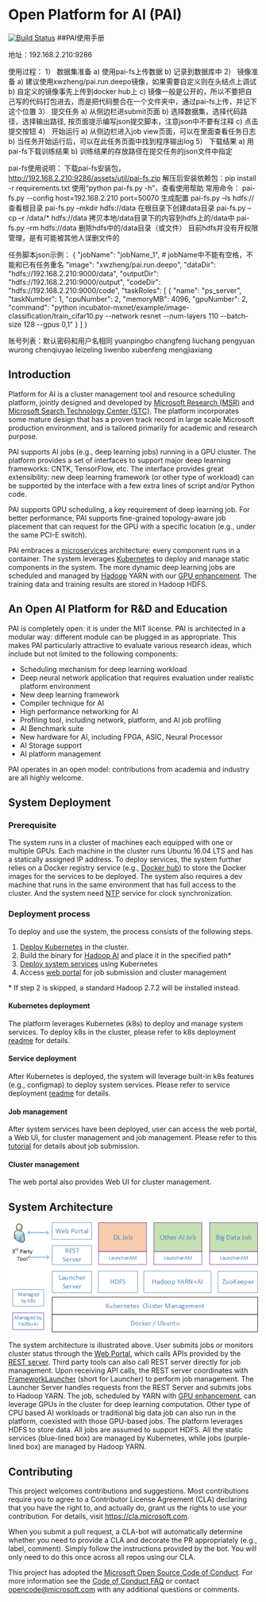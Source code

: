 # Open Platform for AI (PAI)

[![Build Status](https://travis-ci.org/Microsoft/pai.svg?branch=master)](https://travis-ci.org/Microsoft/pai)
##PAI使用手册

地址：192.168.2.210:9286

使用过程：
1）	数据集准备
a)	使用pai-fs上传数据
b)	记录到数据库中
2）	镜像准备
a)	建议使用xwzheng/pai.run.deepo镜像，如果需要自定义则在头结点上调试
b)	自定义的镜像事先上传到docker hub上
c)	镜像一般是公开的，所以不要把自己写的代码打包进去，而是把代码整合在一个文件夹中，通过pai-fs上传，并记下这个位置
3）	提交任务
a)	从侧边栏进submit页面
b)	选择数据集，选择代码路径，选择输出路径, 按页面提示编写json提交脚本，注意json中不要有注释
c)	点击提交按钮
4）	开始运行
a)	从侧边栏进入job view页面，可以在里面查看任务日志
b)	当任务开始运行后，可以在此任务页面中找到程序输出log
5）	下载结果
a)	用pai-fs下载训练结果
b)	训练结果的存放路径在提交任务的json文件中指定

pai-fs使用说明：
下载pai-fs安装包，http://192.168.2.210:9286/assets/util/pai-fs.zip
解压后安装依赖包：pip install -r requirements.txt
使用“python pai-fs.py -h”，查看使用帮助
常用命令：
pai-fs.py --config host=192.168.2.210 port=50070 生成配置
pai-fs.py –ls hdfs:// 查看根目录
pai-fs.py –mkdir hdfs://data 在根目录下创建data目录
pai-fs.py –cp –r /data/* hdfs://data 拷贝本地/data目录下的内容到hdfs上的/data中
pai-fs.py –rm hdfs://data 删除hdfs中的/data目录（或文件）
目前hdfs并没有开权限管理，是有可能被其他人误删文件的

任务脚本json示例：
{
  "jobName": "jobName_1",	# jobName中不能有空格，不能和已有任务重名
  "image": "xwzheng/pai.run.deepo",
  "dataDir": "hdfs://192.168.2.210:9000/data",
  "outputDir": "hdfs://192.168.2.210:9000/output",
  "codeDir": "hdfs://192.168.2.210:9000/code",
  "taskRoles": [
    {
      "name": "ps_server",
      "taskNumber": 1,
      "cpuNumber": 2,
      "memoryMB": 4096,
      "gpuNumber": 2,
      "command": "python incubator-mxnet/example/image-classification/train_cifar10.py --network resnet --num-layers 110 --batch-size 128 --gpus 0,1"
    }
  ]
}

账号列表：默认密码和用户名相同
yuanpingbo
changfeng
liuchang
pengyuan
wurong
chenqiuyao
leizeling
liwenbo
xubenfeng
mengjiaxiang


## Introduction

Platform for AI is a cluster management tool and resource scheduling platform, jointly designed and developed by [Microsoft Research (MSR)](https://www.microsoft.com/en-us/research/group/systems-research-group-asia/) and [Microsoft Search Technology Center (STC)](https://www.microsoft.com/en-us/ard/company/introduction.aspx).
The platform incorporates some mature design that has a proven track record in large scale Microsoft production environment, and is tailored primarily for academic and research purpose. 

PAI supports AI jobs (e.g., deep learning jobs) running in a GPU cluster. The platform provides a set of interfaces to support major deep learning frameworks: CNTK, TensorFlow, etc. The interface provides great extensibility: new deep learning framework (or other type of workload) can be supported by the interface with a few extra lines of script and/or Python code.

PAI supports GPU scheduling, a key requirement of deep learning job. 
For better performance, PAI supports fine-grained topology-aware job placement that can request for the GPU with a specific location (e.g., under the same PCI-E switch).

PAI embraces a [microservices](https://en.wikipedia.org/wiki/Microservices) architecture: every component runs in a container.
The system leverages [Kubernetes](https://kubernetes.io/) to deploy and manage static components in the system.
The more dynamic deep learning jobs are scheduled and managed by [Hadoop](http://hadoop.apache.org/) YARN with our [GPU enhancement](https://issues.apache.org/jira/browse/YARN-7481). 
The training data and training results are stored in Hadoop HDFS.

## An Open AI Platform for R&D and Education 

PAI is completely open: it is under the MIT license. PAI is architected in a modular way: different module can be plugged in as appropriate. This makes PAI particularly attractive to evaluate various research ideas, which include but not limited to the following components: 

* Scheduling mechanism for deep learning workload
* Deep neural network application that requires evaluation under realistic platform environment
* New deep learning framework
* Compiler technique for AI
* High performance networking for AI
* Profiling tool, including network, platform, and AI job profiling
* AI Benchmark suite
* New hardware for AI, including FPGA, ASIC, Neural Processor
* AI Storage support
* AI platform management 

PAI operates in an open model: contributions from academia and industry are all highly welcome. 

## System Deployment

### Prerequisite

The system runs in a cluster of machines each equipped with one or multiple GPUs. 
Each machine in the cluster runs Ubuntu 16.04 LTS and has a statically assigned IP address.
To deploy services, the system further relies on a Docker registry service (e.g., [Docker hub](https://docs.docker.com/docker-hub/)) 
to store the Docker images for the services to be deployed.
The system also requires a dev machine that runs in the same environment that has full access to the cluster.
And the system need [NTP](http://www.ntp.org/) service for clock synchronization.

### Deployment process
To deploy and use the system, the process consists of the following steps.

1. [Deploy Kubernetes](./kubernetes-deployment/README.md) in the cluster.
2. Build the binary for [Hadoop AI](./hadoop-ai/README.md) and place it in the specified path* 
3. [Deploy system services](./service-deployment/README.md) using Kubernetes
4. Access [web portal](./webportal/README.md) for job submission and cluster management

\* If step 2 is skipped, a standard Hadoop 2.7.2 will be installed instead.

#### Kubernetes deployment

The platform leverages Kubernetes (k8s) to deploy and manage system services.
To deploy k8s in the cluster, please refer to k8s deployment [readme](./kubernetes-deployment/README.md) for details.

#### Service deployment

After Kubernetes is deployed, the system will leverage built-in k8s features (e.g., configmap) to deploy system services.
Please refer to service deployment [readme](./service-deployment/README.md) for details.

#### Job management

After system services have been deployed, user can access the web portal, a Web UI, for cluster management and job management.
Please refer to this [tutorial](job-tutorial/README.md) for details about job submission.

#### Cluster management

The web portal also provides Web UI for cluster management.

## System Architecture

<p style="text-align: left;">
  <img src="./sysarch.png" title="System Architecture" alt="System Architecture" />
</p>

The system architecture is illustrated above. 
User submits jobs or monitors cluster status through the [Web Portal](./webportal/README.md), 
which calls APIs provided by the [REST server](./rest-server/README.md).
Third party tools can also call REST server directly for job management.
Upon receiving API calls, the REST server coordinates with [FrameworkLauncher](./frameworklauncher/README.md) (short for Launcher)
to perform job management.
The Launcher Server handles requests from the REST Server and submits jobs to Hadoop YARN. 
The job, scheduled by YARN with [GPU enhancement](https://issues.apache.org/jira/browse/YARN-7481), 
can leverage GPUs in the cluster for deep learning computation. Other type of CPU based AI workloads or traditional big data job
can also run in the platform, coexisted with those GPU-based jobs. 
The platform leverages HDFS to store data. All jobs are assumed to support HDFS.
All the static services (blue-lined box) are managed by Kubernetes, while jobs (purple-lined box) are managed by Hadoop YARN. 

## Contributing

This project welcomes contributions and suggestions.  Most contributions require you to agree to a
Contributor License Agreement (CLA) declaring that you have the right to, and actually do, grant us
the rights to use your contribution. For details, visit https://cla.microsoft.com.

When you submit a pull request, a CLA-bot will automatically determine whether you need to provide
a CLA and decorate the PR appropriately (e.g., label, comment). Simply follow the instructions
provided by the bot. You will only need to do this once across all repos using our CLA.

This project has adopted the [Microsoft Open Source Code of Conduct](https://opensource.microsoft.com/codeofconduct/).
For more information see the [Code of Conduct FAQ](https://opensource.microsoft.com/codeofconduct/faq/) or
contact [opencode@microsoft.com](mailto:opencode@microsoft.com) with any additional questions or comments.
